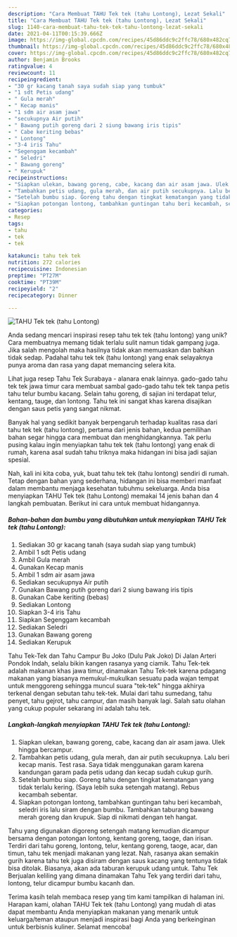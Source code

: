 ```yaml
---
description: "Cara Membuat TAHU Tek tek (tahu Lontong), Lezat Sekali"
title: "Cara Membuat TAHU Tek tek (tahu Lontong), Lezat Sekali"
slug: 1140-cara-membuat-tahu-tek-tek-tahu-lontong-lezat-sekali
date: 2021-04-11T00:15:39.666Z
image: https://img-global.cpcdn.com/recipes/45d86ddc9c2ffc78/680x482cq70/tahu-tek-tek-tahu-lontong-foto-resep-utama.jpg
thumbnail: https://img-global.cpcdn.com/recipes/45d86ddc9c2ffc78/680x482cq70/tahu-tek-tek-tahu-lontong-foto-resep-utama.jpg
cover: https://img-global.cpcdn.com/recipes/45d86ddc9c2ffc78/680x482cq70/tahu-tek-tek-tahu-lontong-foto-resep-utama.jpg
author: Benjamin Brooks
ratingvalue: 4
reviewcount: 11
recipeingredient:
- "30 gr kacang tanah saya sudah siap yang tumbuk"
- "1 sdt Petis udang"
- " Gula merah"
- " Kecap manis"
- "1 sdm air asam jawa"
- "secukupnya Air putih"
- " Bawang putih goreng dari 2 siung bawang iris tipis"
- " Cabe keriting bebas"
- " Lontong"
- "3-4 iris Tahu"
- "Segenggam kecambah"
- " Seledri"
- " Bawang goreng"
- " Kerupuk"
recipeinstructions:
- "Siapkan ulekan, bawang goreng, cabe, kacang dan air asam jawa. Ulek hingga bercampur."
- "Tambahkan petis udang, gula merah, dan air putih secukupnya. Lalu beri kecap manis. Test rasa. Saya tidak menggunakan garam karena kandungan garam pada petis udang dan kecap sudah cukup gurih."
- "Setelah bumbu siap. Goreng tahu dengan tingkat kematangan yang tidak terlalu kering. (Saya lebih suka setengah matang). Rebus kecambah sebentar."
- "Siapkan potongan lontong, tambahkan guntingan tahu beri kecambah, seledri iris lalu siram dengan bumbu. Tambahkan taburang bawang merah goreng dan krupuk. Siap di nikmati dengan teh hangat."
categories:
- Resep
tags:
- tahu
- tek
- tek

katakunci: tahu tek tek 
nutrition: 272 calories
recipecuisine: Indonesian
preptime: "PT27M"
cooktime: "PT39M"
recipeyield: "2"
recipecategory: Dinner

---
```



![TAHU Tek tek (tahu Lontong)](https://img-global.cpcdn.com/recipes/45d86ddc9c2ffc78/680x482cq70/tahu-tek-tek-tahu-lontong-foto-resep-utama.jpg)

Anda sedang mencari inspirasi resep tahu tek tek (tahu lontong) yang unik? Cara membuatnya memang tidak terlalu sulit namun tidak gampang juga. Jika salah mengolah maka hasilnya tidak akan memuaskan dan bahkan tidak sedap. Padahal tahu tek tek (tahu lontong) yang enak selayaknya punya aroma dan rasa yang dapat memancing selera kita.

Lihat juga resep Tahu Tek Surabaya - alanara enak lainnya. gado-gado tahu tek tek jawa timur cara membuat sambal gado-gado tahu tek tek tanpa petis tahu telur bumbu kacang. Selain tahu goreng, di sajian ini terdapat telur, kentang, tauge, dan lontong. Tahu tek ini sangat khas karena disajikan dengan saus petis yang sangat nikmat.

Banyak hal yang sedikit banyak berpengaruh terhadap kualitas rasa dari tahu tek tek (tahu lontong), pertama dari jenis bahan, kedua pemilihan bahan segar hingga cara membuat dan menghidangkannya. Tak perlu pusing kalau ingin menyiapkan tahu tek tek (tahu lontong) yang enak di rumah, karena asal sudah tahu triknya maka hidangan ini bisa jadi sajian spesial.


Nah, kali ini kita coba, yuk, buat tahu tek tek (tahu lontong) sendiri di rumah. Tetap dengan bahan yang sederhana, hidangan ini bisa memberi manfaat dalam membantu menjaga kesehatan tubuhmu sekeluarga. Anda bisa menyiapkan TAHU Tek tek (tahu Lontong) memakai 14 jenis bahan dan 4 langkah pembuatan. Berikut ini cara untuk membuat hidangannya.

<!--inarticleads1-->

##### Bahan-bahan dan bumbu yang dibutuhkan untuk menyiapkan TAHU Tek tek (tahu Lontong):

1. Sediakan 30 gr kacang tanah (saya sudah siap yang tumbuk)
1. Ambil 1 sdt Petis udang
1. Ambil  Gula merah
1. Gunakan  Kecap manis
1. Ambil 1 sdm air asam jawa
1. Sediakan secukupnya Air putih
1. Gunakan  Bawang putih goreng dari 2 siung bawang iris tipis
1. Gunakan  Cabe keriting (bebas)
1. Sediakan  Lontong
1. Siapkan 3-4 iris Tahu
1. Siapkan Segenggam kecambah
1. Sediakan  Seledri
1. Gunakan  Bawang goreng
1. Sediakan  Kerupuk


Tahu Tek-Tek dan Tahu Campur Bu Joko (Dulu Pak Joko) Di Jalan Arteri Pondok Indah, selalu bikin kangen rasanya yang ciamik. Tahu Tek-tek adalah makanan khas jawa timur, dinamakan Tahu Tek-tek karena pdagang makanan yang biasanya memukul-mukulkan sesuatu pada wajan tempat untuk menggoreng sehingga muncul suara &#34;tek-tek&#34; hingga akhirya terkenal dengan sebutan tahu tek-tek. Mulai dari tahu sumedang, tahu penyet, tahu gejrot, tahu campur, dan masih banyak lagi. Salah satu olahan yang cukup populer sekarang ini adalah tahu tek. 

<!--inarticleads2-->

##### Langkah-langkah menyiapkan TAHU Tek tek (tahu Lontong):

1. Siapkan ulekan, bawang goreng, cabe, kacang dan air asam jawa. Ulek hingga bercampur.
1. Tambahkan petis udang, gula merah, dan air putih secukupnya. Lalu beri kecap manis. Test rasa. Saya tidak menggunakan garam karena kandungan garam pada petis udang dan kecap sudah cukup gurih.
1. Setelah bumbu siap. Goreng tahu dengan tingkat kematangan yang tidak terlalu kering. (Saya lebih suka setengah matang). Rebus kecambah sebentar.
1. Siapkan potongan lontong, tambahkan guntingan tahu beri kecambah, seledri iris lalu siram dengan bumbu. Tambahkan taburang bawang merah goreng dan krupuk. Siap di nikmati dengan teh hangat.


Tahu yang digunakan digoreng setengah matang kemudian dicampur bersama dengan potongan lontong, kentang goreng, taoge, dan irisan. Terdiri dari tahu goreng, lontong, telur, kentang goreng, taoge, acar, dan timun, tahu tek menjadi makanan yang lezat. Nah, rasanya akan semakin gurih karena tahu tek juga disiram dengan saus kacang yang tentunya tidak bisa ditolak. Biasanya, akan ada taburan kerupuk udang untuk. Tahu Tek Berjualan keliling yang dimana dinamakan Tahu Tek yang terdiri dari tahu, lontong, telur dicampur bumbu kacanh dan. 

Terima kasih telah membaca resep yang tim kami tampilkan di halaman ini. Harapan kami, olahan TAHU Tek tek (tahu Lontong) yang mudah di atas dapat membantu Anda menyiapkan makanan yang menarik untuk keluarga/teman ataupun menjadi inspirasi bagi Anda yang berkeinginan untuk berbisnis kuliner. Selamat mencoba!
